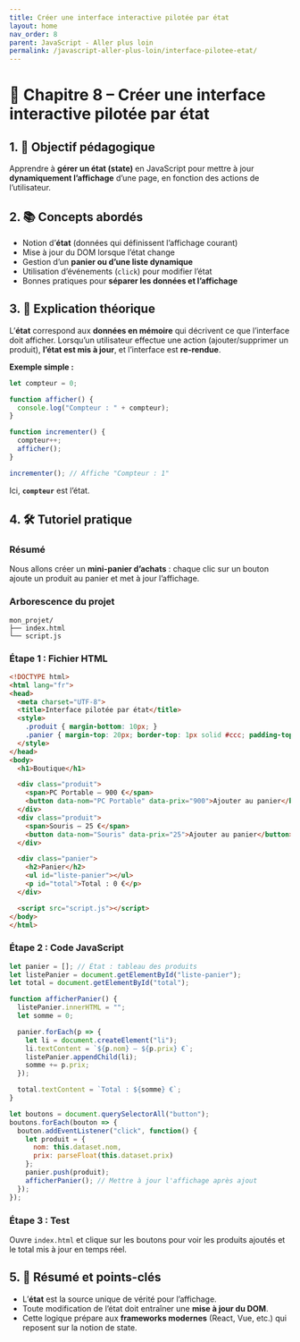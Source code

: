 ```yaml
---
title: Créer une interface interactive pilotée par état
layout: home
nav_order: 8
parent: JavaScript - Aller plus loin
permalink: /javascript-aller-plus-loin/interface-pilotee-etat/
---
```


# 📘 Chapitre 8 – Créer une interface interactive pilotée par état

## 1. 🎯 Objectif pédagogique

Apprendre à **gérer un état (state)** en JavaScript pour mettre à jour **dynamiquement l’affichage** d’une page, en fonction des actions de l’utilisateur.

## 2. 📚 Concepts abordés

* Notion d’**état** (données qui définissent l’affichage courant)
* Mise à jour du DOM lorsque l’état change
* Gestion d’un **panier ou d’une liste dynamique**
* Utilisation d’événements (`click`) pour modifier l’état
* Bonnes pratiques pour **séparer les données et l’affichage**

## 3. 🧠 Explication théorique

L’**état** correspond aux **données en mémoire** qui décrivent ce que l’interface doit afficher. Lorsqu’un utilisateur effectue une action (ajouter/supprimer un produit), **l’état est mis à jour**, et l’interface est **re-rendue**.

**Exemple simple :**

```js
let compteur = 0;

function afficher() {
  console.log("Compteur : " + compteur);
}

function incrementer() {
  compteur++;
  afficher();
}

incrementer(); // Affiche "Compteur : 1"
```

Ici, **`compteur`** est l’état.

## 4. 🛠 Tutoriel pratique

### Résumé

Nous allons créer un **mini-panier d’achats** : chaque clic sur un bouton ajoute un produit au panier et met à jour l’affichage.

### Arborescence du projet

```
mon_projet/
├── index.html
└── script.js
```

### **Étape 1 : Fichier HTML**

```html
<!DOCTYPE html>
<html lang="fr">
<head>
  <meta charset="UTF-8">
  <title>Interface pilotée par état</title>
  <style>
    .produit { margin-bottom: 10px; }
    .panier { margin-top: 20px; border-top: 1px solid #ccc; padding-top: 10px; }
  </style>
</head>
<body>
  <h1>Boutique</h1>

  <div class="produit">
    <span>PC Portable – 900 €</span>
    <button data-nom="PC Portable" data-prix="900">Ajouter au panier</button>
  </div>
  <div class="produit">
    <span>Souris – 25 €</span>
    <button data-nom="Souris" data-prix="25">Ajouter au panier</button>
  </div>

  <div class="panier">
    <h2>Panier</h2>
    <ul id="liste-panier"></ul>
    <p id="total">Total : 0 €</p>
  </div>

  <script src="script.js"></script>
</body>
</html>
```

### **Étape 2 : Code JavaScript**

```js
let panier = []; // État : tableau des produits
let listePanier = document.getElementById("liste-panier");
let total = document.getElementById("total");

function afficherPanier() {
  listePanier.innerHTML = "";
  let somme = 0;

  panier.forEach(p => {
    let li = document.createElement("li");
    li.textContent = `${p.nom} – ${p.prix} €`;
    listePanier.appendChild(li);
    somme += p.prix;
  });

  total.textContent = `Total : ${somme} €`;
}

let boutons = document.querySelectorAll("button");
boutons.forEach(bouton => {
  bouton.addEventListener("click", function() {
    let produit = {
      nom: this.dataset.nom,
      prix: parseFloat(this.dataset.prix)
    };
    panier.push(produit);
    afficherPanier(); // Mettre à jour l'affichage après ajout
  });
});
```

### **Étape 3 : Test**

Ouvre `index.html` et clique sur les boutons pour voir les produits ajoutés et le total mis à jour en temps réel.

## 5. 🧾 Résumé et points-clés

* L’**état** est la source unique de vérité pour l’affichage.
* Toute modification de l’état doit entraîner une **mise à jour du DOM**.
* Cette logique prépare aux **frameworks modernes** (React, Vue, etc.) qui reposent sur la notion de state.

